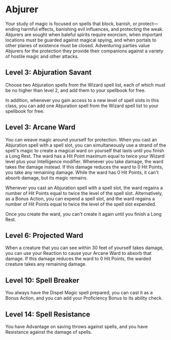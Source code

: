 # Abjurer
 
Your study of magic is focused on spells that block, banish, or protect—ending harmful effects, banishing evil influences, and protecting the weak. Abjurers are sought when baleful spirits require exorcism, when important locations must be guarded against magical spying, and when portals to other planes of existence must be closed. Adventuring parties value Abjurers for the protection they provide their companions against a variety of hostile magic and other attacks.

## Level 3: Abjuration Savant

Choose two Abjuration spells from the Wizard spell list, each of which must be no higher than level 2, and add them to your spellbook for free.

In addition, whenever you gain access to a new level of spell slots in this class, you can add one Abjuration spell from the Wizard spell list to your spellbook for free.

## Level 3: Arcane Ward

You can weave magic around yourself for protection. When you cast an Abjuration spell with a spell slot, you can simultaneously use a strand of the spell's magic to create a magical ward on yourself that lasts until you finish a Long Rest. The ward has a Hit Point maximum equal to twice your Wizard level plus your Intelligence modifier. Whenever you take damage, the ward takes the damage instead. If this damage reduces the ward to 0 Hit Points, you take any remaining damage. While the ward has 0 Hit Points, it can't absorb damage, but its magic remains.

Whenever you cast an Abjuration spell with a spell slot, the ward regains a number of Hit Points equal to twice the level of the spell slot. Alternatively, as a Bonus Action, you can expend a spell slot, and the ward regains a number of Hit Points equal to twice the level of the spell slot expended.

Once you create the ward, you can't create it again until you finish a Long Rest.
 
## Level 6: Projected Ward

When a creature that you can see within 30 feet of yourself takes damage, you can use your Reaction to cause your Arcane Ward to absorb that damage. If this damage reduces the ward to 0 Hit Points, the warded creature takes any remaining damage.

## Level 10: Spell Breaker

You always have the Dispel Magic spell prepared, you can cast it as a Bonus Action, and you can add your Proficiency Bonus to its ability check.

## Level 14: Spell Resistance

You have Advantage on saving throws against spells, and you have Resistance against the damage of spells.
